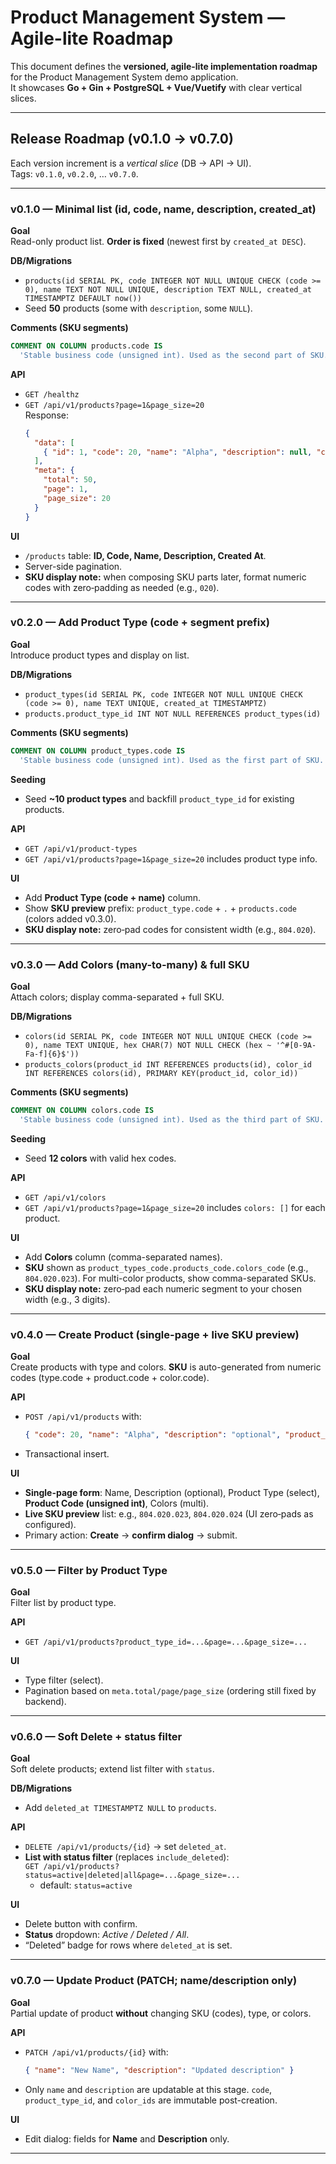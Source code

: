 # Product Management System — Agile-lite Roadmap

This document defines the **versioned, agile-lite implementation roadmap** for the Product Management System demo application.  
It showcases **Go + Gin + PostgreSQL + Vue/Vuetify** with clear vertical slices.

---

## Release Roadmap (v0.1.0 → v0.7.0)

Each version increment is a *vertical slice* (DB → API → UI).  
Tags: `v0.1.0`, `v0.2.0`, … `v0.7.0`.

---

### v0.1.0 — Minimal list (id, code, name, description, created_at)

**Goal**  
Read-only product list. **Order is fixed** (newest first by `created_at DESC`).

**DB/Migrations**
- `products(id SERIAL PK, code INTEGER NOT NULL UNIQUE CHECK (code >= 0), name TEXT NOT NULL UNIQUE, description TEXT NULL, created_at TIMESTAMPTZ DEFAULT now())`
- Seed **50** products (some with `description`, some `NULL`).

**Comments (SKU segments)**
```sql
COMMENT ON COLUMN products.code IS
  'Stable business code (unsigned int). Used as the second part of SKU.';
```

**API**
- `GET /healthz`
- `GET /api/v1/products?page=1&page_size=20`  
  Response:
  ```json
  {
    "data": [
      { "id": 1, "code": 20, "name": "Alpha", "description": null, "created_at": "2025-08-24T08:00:00Z" }
    ],
    "meta": {
      "total": 50,
      "page": 1,
      "page_size": 20
    }
  }
  ```

**UI**
- `/products` table: **ID, Code, Name, Description, Created At**.
- Server-side pagination.
- **SKU display note:** when composing SKU parts later, format numeric codes with zero‑padding as needed (e.g., `020`).

---

### v0.2.0 — Add Product Type (code + segment prefix)

**Goal**  
Introduce product types and display on list.

**DB/Migrations**
- `product_types(id SERIAL PK, code INTEGER NOT NULL UNIQUE CHECK (code >= 0), name TEXT UNIQUE, created_at TIMESTAMPTZ)`
- `products.product_type_id INT NOT NULL REFERENCES product_types(id)`

**Comments (SKU segments)**
```sql
COMMENT ON COLUMN product_types.code IS
  'Stable business code (unsigned int). Used as the first part of SKU.';
```

**Seeding**
- Seed **~10 product types** and backfill `product_type_id` for existing products.

**API**
- `GET /api/v1/product-types`
- `GET /api/v1/products?page=1&page_size=20` includes product type info.

**UI**
- Add **Product Type (code + name)** column.
- Show **SKU preview** prefix: `product_type.code` + `.` + `products.code` (colors added v0.3.0).
- **SKU display note:** zero‑pad codes for consistent width (e.g., `804.020`).

---

### v0.3.0 — Add Colors (many-to-many) & full SKU

**Goal**  
Attach colors; display comma-separated + full SKU.

**DB/Migrations**
- `colors(id SERIAL PK, code INTEGER NOT NULL UNIQUE CHECK (code >= 0), name TEXT UNIQUE, hex CHAR(7) NOT NULL CHECK (hex ~ '^#[0-9A-Fa-f]{6}$'))`
- `products_colors(product_id INT REFERENCES products(id), color_id INT REFERENCES colors(id), PRIMARY KEY(product_id, color_id))`

**Comments (SKU segments)**
```sql
COMMENT ON COLUMN colors.code IS
  'Stable business code (unsigned int). Used as the third part of SKU.';
```

**Seeding**
- Seed **12 colors** with valid hex codes.

**API**
- `GET /api/v1/colors`
- `GET /api/v1/products?page=1&page_size=20` includes `colors: []` for each product.

**UI**
- Add **Colors** column (comma-separated names).
- **SKU** shown as `product_types_code.products_code.colors_code` (e.g., `804.020.023`). For multi-color products, show comma-separated SKUs.
- **SKU display note:** zero‑pad each numeric segment to your chosen width (e.g., 3 digits).

---

### v0.4.0 — Create Product (single-page + live SKU preview)

**Goal**  
Create products with type and colors. **SKU** is auto-generated from numeric codes (type.code + product.code + color.code).

**API**
- `POST /api/v1/products` with:
  ```json
  { "code": 20, "name": "Alpha", "description": "optional", "product_type_id": 804, "color_ids": [23, 24] }
  ```
- Transactional insert.

**UI**
- **Single-page form**: Name, Description (optional), Product Type (select), **Product Code (unsigned int)**, Colors (multi).
- **Live SKU preview** list: e.g., `804.020.023`, `804.020.024` (UI zero‑pads as configured).
- Primary action: **Create** → **confirm dialog** → submit.

---

### v0.5.0 — Filter by Product Type

**Goal**  
Filter list by product type.

**API**
- `GET /api/v1/products?product_type_id=...&page=...&page_size=...`

**UI**
- Type filter (select).
- Pagination based on `meta.total/page/page_size` (ordering still fixed by backend).

---

### v0.6.0 — Soft Delete + status filter

**Goal**  
Soft delete products; extend list filter with `status`.

**DB/Migrations**
- Add `deleted_at TIMESTAMPTZ NULL` to `products`.

**API**
- `DELETE /api/v1/products/{id}` → set `deleted_at`.
- **List with status filter** (replaces `include_deleted`):  
  `GET /api/v1/products?status=active|deleted|all&page=...&page_size=...`
    - default: `status=active`

**UI**
- Delete button with confirm.
- **Status** dropdown: *Active / Deleted / All*.
- “Deleted” badge for rows where `deleted_at` is set.

---

### v0.7.0 — Update Product (PATCH; name/description only)

**Goal**  
Partial update of product **without** changing SKU (codes), type, or colors.

**API**
- `PATCH /api/v1/products/{id}` with:
  ```json
  { "name": "New Name", "description": "Updated description" }
  ```
- Only `name` and `description` are updatable at this stage. `code`, `product_type_id`, and `color_ids` are immutable post-creation.

**UI**
- Edit dialog: fields for **Name** and **Description** only.

---
